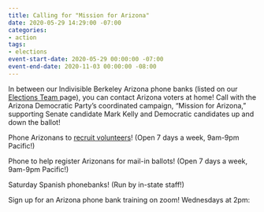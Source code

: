 ```yaml
---
title: Calling for "Mission for Arizona"
date: 2020-05-29 14:29:00 -07:00
categories:
- action
tags:
- elections
event-start-date: 2020-05-29 00:00:00 -07:00
event-end-date: 2020-11-03 00:00:00 -08:00
---
```


In between our Indivisible Berkeley Arizona phone banks (listed on our [Elections Team ](https://indivisibleberkeley.org/team/elections)page), you can contact Arizona voters at home!  Call with the Arizona Democratic Party’s coordinated campaign, “Mission for Arizona,” supporting Senate candidate Mark Kelly and Democratic candidates up and down the ballot! 

Phone Arizonans to [recruit volunteers](https://docs.google.com/document/d/1PWHGb55jcbwTDUOuVVRVNnaiMaXu565XP4qPMtcxfuk/edit)! (Open 7 days a week, 9am-9pm Pacific!)

Phone to help register Arizonans for mail-in ballots! (Open 7 days a week, 9am-9pm Pacific!)

Saturday Spanish phonebanks! (Run by in-state staff!) 

Sign up for an Arizona phone bank training on zoom! Wednesdays at 2pm:  